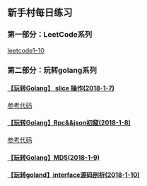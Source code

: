 ## 新手村每日练习

### 第一部分：LeetCode系列

[leetcode1-10](https://github.com/xiaoheigou/GoOOTNV/tree/master/monster/)


### 第二部分：玩转golang系列

#### [【玩转Golang】 slice 操作(2018-1-7)](https://studygolang.com/articles/2228)
[参考代码](https://github.com/xiaoheigou/GoOOTNV/tree/master/monster/golang%E4%BB%A3%E7%A0%81%E7%BB%83%E4%B9%A0)

#### [【玩转Golang】Rpc&&json初窥(2018-1-8)](https://studygolang.com/articles/1914)

[参考代码](https://github.com/xiaoheigou/GoOOTNV/tree/master/monster/golang%E4%BB%A3%E7%A0%81%E7%BB%83%E4%B9%A0)

#### [【玩转Golang】MD5(2018-1-9)](https://studygolang.com/articles/2283)

#### [【玩转goland】interface源码剖析(2018-1-10)](http://legendtkl.com/2017/07/01/golang-interface-implement/)

